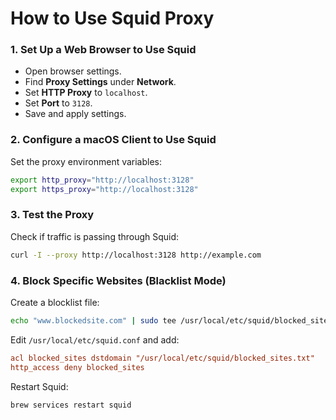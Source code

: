 # **How to Use Squid Proxy**

### **1. Set Up a Web Browser to Use Squid**
- Open browser settings.
- Find **Proxy Settings** under **Network**.
- Set **HTTP Proxy** to `localhost`.
- Set **Port** to `3128`.
- Save and apply settings.

### **2. Configure a macOS Client to Use Squid**
Set the proxy environment variables:
```bash
export http_proxy="http://localhost:3128"
export https_proxy="http://localhost:3128"
```

### **3. Test the Proxy**
Check if traffic is passing through Squid:
```bash
curl -I --proxy http://localhost:3128 http://example.com
```

### **4. Block Specific Websites (Blacklist Mode)**
Create a blocklist file:
```bash
echo "www.blockedsite.com" | sudo tee /usr/local/etc/squid/blocked_sites.txt
```
Edit `/usr/local/etc/squid.conf` and add:
```ini
acl blocked_sites dstdomain "/usr/local/etc/squid/blocked_sites.txt"
http_access deny blocked_sites
```
Restart Squid:
```bash
brew services restart squid
```
